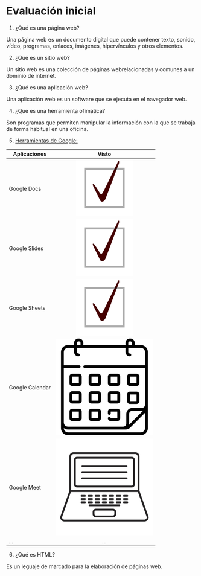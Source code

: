 # Evaluación inicial

1. ¿Qué es una página web?

Una página web es un documento digital que puede contener texto, sonido, vídeo, programas, enlaces, imágenes, hipervínculos y otros elementos.

2. ¿Qué es un sitio web?

Un sitio web es una colección de páginas webrelacionadas y comunes a un dominio de internet.

3. ¿Qué es una aplicación web?

Una aplicación web es un software que se ejecuta en el navegador web.

4. ¿Qué es una herramienta ofimática?

Son programas que permiten manipular la información con la que se trabaja de forma habitual en una oficina.

5. [Herramientas de Google:](https://www.google.com/intl/es-419/chrome/browser-tools/)

|Aplicaciones |Visto|
|--------------|:------:|
|Google Docs|![Visto](https://github.com/ivdemo/SMX2-M8UF1A2_Ivan-Delgado/blob/main/Check_mark.svg.jpg "Visto")|
|Google Slides|![Visto](https://github.com/ivdemo/SMX2-M8UF1A2_Ivan-Delgado/blob/main/Check_mark.svg.jpg "Visto")|
|Google Sheets|![Visto](https://github.com/ivdemo/SMX2-M8UF1A2_Ivan-Delgado/blob/main/Check_mark.svg.jpg "Visto")|
|Google Calendar|![Calendario](https://github.com/ivdemo/SMX2-M8UF1A2_Ivan-Delgado/blob/main/2370264.jpg "Calendario")|
|Google Meet| ![Meet](https://github.com/ivdemo/SMX2-M8UF1A2_Ivan-Delgado/blob/main/2933e7ea63cc960bf25d516c0db53b35-icono-de-computadora-portatil-plana.jpg "Meet")|
|...|...|

6. ¿Qué es HTML?

Es un leguaje de marcado para la elaboración de páginas web.